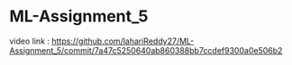 # ML-Assignment_5

video link : https://github.com/lahariReddy27/ML-Assignment_5/commit/7a47c5250640ab860388bb7ccdef9300a0e506b2
